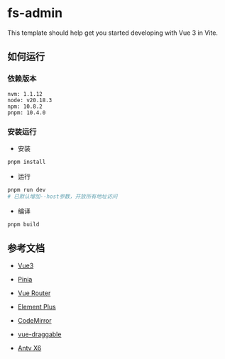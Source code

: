 # fs-admin

This template should help get you started developing with Vue 3 in Vite.

## 如何运行

### 依赖版本

```
nvm: 1.1.12
node: v20.18.3
npm: 10.8.2
pnpm: 10.4.0
```

### 安装运行

- 安装
```sh
pnpm install
```

- 运行
```sh
pnpm run dev
# 已默认增加--host参数，开放所有地址访问
```

- 编译

```sh
pnpm build
```

## 参考文档

- [Vue3](https://cn.vuejs.org/guide/introduction.html)
- [Pinia](https://pinia.vuejs.org/zh/introduction.html)
- [Vue Router](https://router.vuejs.org/zh/introduction.html)
- [Element Plus](https://element-plus.org/zh-CN/component/overview.html)

- [CodeMirror](https://codemirror.net/)
- [vue-draggable](https://github.com/SortableJS/vue.draggable.next)
- [Antv X6](https://x6.antv.antgroup.com/tutorial/getting-started)

